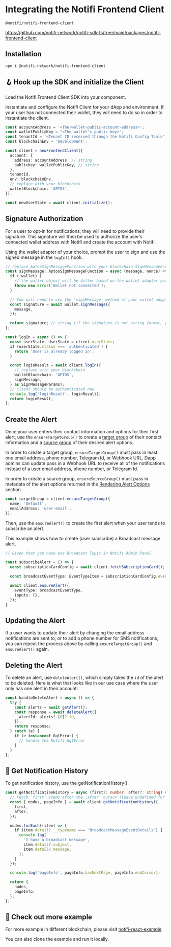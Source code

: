# Integrating the Notifi Frontend Client 


`@notifi/notifi-frontend-client`

https://github.com/notifi-network/notifi-sdk-ts/tree/main/packages/notifi-frontend-client


## Installation

```
npm i @notifi-network/notifi-frontend-client
```

## 🪝 Hook up the SDK and initialize the Client

Load the Notifi Frontend Client SDK into your component.

Instantiate and configure the Notifi Client for your dApp and environment. If your user has not connected their wallet, they will need to do so in order to instantiate the client.

```ts
const accountAddress = '<The-wallet-public-account-address>';
const walletPublicKey = "<The wallet's public key>";
const tenantId = '<Tenant ID received through the Notifi Config Tool>';
const blockchainEnv = 'Development';

const client = newFrontendClient({
  account: {
    address: accountAddress, // string
    publicKey: walletPublicKey, // string
  },
  tenantId,
  env: blockchainEnv,
  // replace with your blockchain
  walletBlockchain: 'APTOS',
});

const newUserState = await client.initialize();
```

## Signature Authorization

For a user to opt-in for notifications, they will need to provide their signature. This signature will then be used to authorize the user's connected wallet address with Notifi and create the account with Notifi.

Using the wallet adapter of your choice, prompt the user to sign and use the signed message in the `logIn()` hook.

```ts
// replace AptosSignMessageFunction with your blockchain SignMessageFunction
const signMessage: AptosSignMessageFunction = async (message, nonce) => {
  if (!wallet) {
    // the wallet object will be differ based on the wallet adapter you use
    throw new Error('Wallet not connected');
  }

  // You will need to use the 'signMessage' method of your wallet adapter to sign the message.
  const signature = await wallet.signMessage({
    message,
  });

  return signature; // string (if the signature is not string format, you will need to convert it to string)
};

const logIn = async () => {
  const userState: UserState = client.userState;
  if (userState.status === 'authenticated') {
    return 'User is already logged in';
  }

  const loginResult = await client.logIn({
    // replace with your blockchain
    walletBlockchain: 'APTOS',
    signMessage,
  } as SignMessageParams);
  // client should be authenticated now
  console.log('loginResult', loginResult);
  return loginResult;
};
```

## Create the Alert

Once your user enters their contact information and options for their first alert, use the `ensureTargetGroup()` to create a [target group](../integration-overview/alerts-in-depth#target) of their contact information and a [source group](../integration-overview/alerts-in-depth#source) of their desired alert options.

In order to create a target group, `ensureTargetGroup()` must pass in least one email address, phone number, Telegram Id, or Webhook URL. Dapp admins can update pass in a Webhook URL to receive all of the notifications instead of a user email address, phone number, or Telegram Id.

In order to create a source group, `ensureSourceGroup()` must pass in metadata of the alert options returned in the [Rendering Alert Options](https://github.com/notifi-network/notifi-sdk-ts/tree/main/packages/notifi-react-hooks) section.

```ts
const targetGroup = client.ensureTargetGroup({
  name: 'Default',
  emailAddress: 'user-email',
});
```

Then, use the `ensureAlert()` to create the first alert when your user tends to subscribe an alert.

This example shows how to create (user subscribe) a Broadcast message alert.

```ts
// Given that you have one Broadcast Topic in Notifi Admin Panel.

const subscribeAlert = () => {
  const subscriptionCardConfig = await client.fetchSubscriptionCard();

  const broadcastEventType: EventTypeItem = subscriptionCardConfig.eventTypes[0];

  await client.ensureAlert({
    eventType: broadcastEventType,
    inputs: {},
  });
}

```

## Updating the Alert

If a user wants to update their alert by changing the email address notifications are sent to, or to add a phone number for SMS notifications, you can repeat the process above by calling `ensureTargetGroup()` and `ensureAlert()` again.

## Deleting the Alert

To delete an alert, use `deleteAlert()`, which simply takes the `id` of the alert to be deleted. Here is what that looks like in our use case where the user only has one alert in their account:

```ts
const handleDeleteAlert = async () => {
  try {
    const alerts = await getAlert();
    const response = await deleteAlert({
      alertId: alerts?.[0]?.id,
    });
    return response;
  } catch (e) {
    if (e instanceof GqlError) {
      // handle the Notifi GqlError
    }
  }
};
```

## 🔔 Get Notification History

To get notification history, use the getNotificationHistory()

```ts
const getNotificationHistory = async (first?: number, after?: string) => {
  // Fetch `first` items after the `after` cursor (leave undefined for first page)
  const { nodes, pageInfo } = await client.getNotificationHistory({
    first,
    after,
  });

  nodes.forEach((item) => {
    if (item.detail?.__typename === 'BroadcastMessageEventDetails') {
      console.log(
        'I have a broadcast message',
        item.detail?.subject,
        item.detail?.message,
      );
    }
  });

  console.log('pageInfo', pageInfo.hasNextPage, pageInfo.endCursor);

  return {
    nodes,
    pageInfo,
  };
};
```

## 📝 Check out more example

For more example in different blockchain, please visit [notifi-react-example](https://github.com/notifi-network/notifi-sdk-ts/blob/main/packages/notifi-react-example/src/FrontendClient/)

You can also clone the example and run it locally.